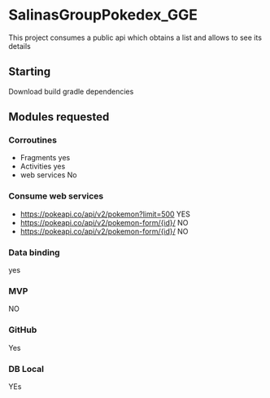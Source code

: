 # SalinasGroupPokedex_GGE

This project consumes a public api which obtains a list and allows to see its details

## Starting

Download build gradle dependencies


## Modules requested

### Corroutines                                     
- Fragments                                          yes
- Activities                                         yes
- web services                                       No
### Consume web services 
- https://pokeapi.co/api/v2/pokemon?limit=500       YES
- https://pokeapi.co/api/v2/pokemon-form/{id}/      NO
- https://pokeapi.co/api/v2/pokemon-form/{id}/      NO

### Data binding
yes

### MVP
NO

### GitHub  
Yes

### DB Local
YEs

